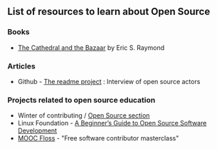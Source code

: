 ## List of resources to learn about Open Source

### Books

- [The Cathedral and the Bazaar](http://www.catb.org/~esr/writings/cathedral-bazaar/cathedral-bazaar/index.html#catbmain) by Eric S. Raymond

### Articles

- Github - [The readme project](https://github.com/readme/) : Interview of open source actors

### Projects related to open source education
- Winter of contributing / [Open Source section](https://github.com/girlscript/winter-of-contributing/tree/main/Open_Source)
- Linux Foundation - [A Beginner’s Guide to Open Source Software Development](https://training.linuxfoundation.org/training/beginners-guide-open-source-software-development/)
- [MOOC Floss](https://mooc-floss.gitlab.io/mooc-floss/) - "Free software contributor masterclass"
